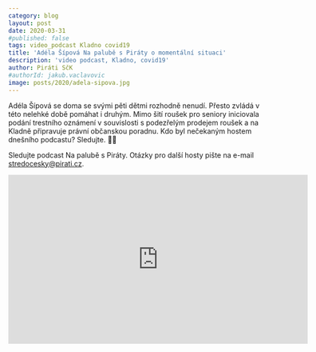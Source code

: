 ```yaml
---
category: blog
layout: post
date: 2020-03-31
#published: false
tags: video_podcast Kladno covid19
title: 'Adéla Šípová Na palubě s Piráty o momentální situaci'
description: 'video podcast, Kladno, covid19'
author: Piráti SčK
#authorId: jakub.vaclavovic
image: posts/2020/adela-sipova.jpg
---
```


Adéla Šípová se doma se svými pěti dětmi rozhodně nenudí. Přesto zvládá v této nelehké době pomáhat i druhým. Mimo šití roušek pro seniory iniciovala podání trestního oznámení v souvislosti s podezřelým prodejem roušek a na Kladně připravuje právní občanskou poradnu. Kdo byl nečekaným hostem dnešního podcastu? Sledujte. 🖤🏴

Sledujte podcast Na palubě s Piráty. Otázky pro další hosty pište na e-mail stredocesky@pirati.cz.

<iframe width="600" height="338" src="https://www.youtube.com/embed/3cPZ79Awe-s" frameborder="0" allow="accelerometer; autoplay; encrypted-media; gyroscope; picture-in-picture" allowfullscreen></iframe>

